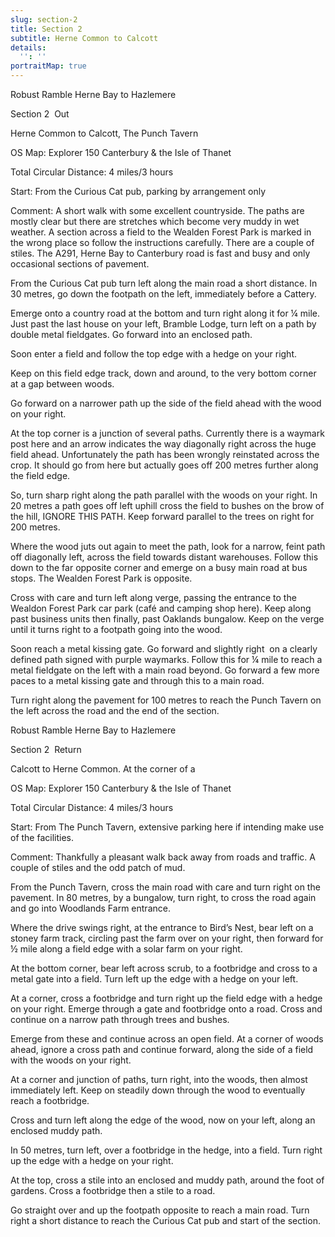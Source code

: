 ```yaml
---
slug: section-2
title: Section 2
subtitle: Herne Common to Calcott
details:
  '': ''
portraitMap: true
---
```

Robust Ramble Herne Bay to Hazlemere

Section 2  Out

Herne Common to Calcott, The Punch Tavern

OS Map: Explorer 150 Canterbury & the Isle of Thanet

Total Circular Distance: 4 miles/3 hours

Start: From the Curious Cat pub, parking by arrangement only

Comment: A short walk with some excellent countryside. The paths are mostly clear but there are stretches which become very muddy in wet weather. A section across a field to the Wealden Forest Park is marked in the wrong place so follow the instructions carefully. There are a couple of stiles. The A291, Herne Bay to Canterbury road is fast and busy and only occasional sections of pavement.

From the Curious Cat pub turn left along the main road a short distance. In 30 metres, go down the footpath on the left, immediately before a Cattery.

Emerge onto a country road at the bottom and turn right along it for ¼ mile. Just past the last house on your left, Bramble Lodge, turn left on a path by double metal fieldgates. Go forward into an enclosed path.

Soon enter a field and follow the top edge with a hedge on your right.

Keep on this field edge track, down and around, to the very bottom corner at a gap between woods.

Go forward on a narrower path up the side of the field ahead with the wood on your right.

At the top corner is a junction of several paths. Currently there is a waymark post here and an arrow indicates the way diagonally right across the huge field ahead. Unfortunately the path has been wrongly reinstated across the crop. It should go from here but actually goes off 200 metres further along the field edge.

So, turn sharp right along the path parallel with the woods on your right. In 20 metres a path goes off left uphill cross the field to bushes on the brow of the hill, IGNORE THIS PATH. Keep forward parallel to the trees on right for 200 metres.

Where the wood juts out again to meet the path, look for a narrow, feint path off diagonally left, across the field towards distant warehouses. Follow this down to the far opposite corner and emerge on a busy main road at bus stops. The Wealden Forest Park is opposite.

Cross with care and turn left along verge, passing the entrance to the Wealdon Forest Park car park (café and camping shop here). Keep along past business units then finally, past Oaklands bungalow. Keep on the verge until it turns right to a footpath going into the wood.

Soon reach a metal kissing gate. Go forward and slightly right  on a clearly defined path signed with purple waymarks. Follow this for ¼ mile to reach a metal fieldgate on the left with a main road beyond. Go forward a few more paces to a metal kissing gate and through this to a main road.

Turn right along the pavement for 100 metres to reach the Punch Tavern on the left across the road and the end of the section.

Robust Ramble Herne Bay to Hazlemere

Section 2  Return

Calcott to Herne Common. At the corner of a

OS Map: Explorer 150 Canterbury & the Isle of Thanet

Total Circular Distance: 4 miles/3 hours

Start: From The Punch Tavern, extensive parking here if intending make use of the facilities.

Comment: Thankfully a pleasant walk back away from roads and traffic. A couple of stiles and the odd patch of mud.

From the Punch Tavern, cross the main road with care and turn right on the pavement. In 80 metres, by a bungalow, turn right, to cross the road again and go into Woodlands Farm entrance.

Where the drive swings right, at the entrance to Bird’s Nest, bear left on a stoney farm track, circling past the farm over on your right, then forward for ½ mile along a field edge with a solar farm on your right.

At the bottom corner, bear left across scrub, to a footbridge and cross to a metal gate into a field. Turn left up the edge with a hedge on your left.

At a corner, cross a footbridge and turn right up the field edge with a hedge on your right. Emerge through a gate and footbridge onto a road. Cross and continue on a narrow path through trees and bushes.

Emerge from these and continue across an open field. At a corner of woods ahead, ignore a cross path and continue forward, along the side of a field with the woods on your right.

At a corner and junction of paths, turn right, into the woods, then almost immediately left. Keep on steadily down through the wood to eventually reach a footbridge.

Cross and turn left along the edge of the wood, now on your left, along an enclosed muddy path.

In 50 metres, turn left, over a footbridge in the hedge, into a field. Turn right up the edge with a hedge on your right.

At the top, cross a stile into an enclosed and muddy path, around the foot of gardens. Cross a footbridge then a stile to a road.

Go straight over and up the footpath opposite to reach a main road. Turn right a short distance to reach the Curious Cat pub and start of the section.
